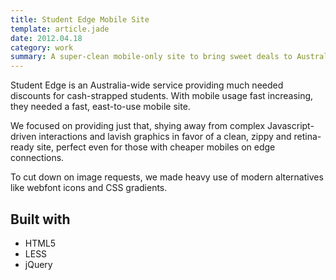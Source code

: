 ```yaml
---
title: Student Edge Mobile Site
template: article.jade
date: 2012.04.18
category: work
summary: A super-clean mobile-only site to bring sweet deals to Australa's money-conscious students
---
```


Student Edge is an Australia-wide service providing much needed discounts for cash-strapped students. With mobile usage fast increasing, they needed a fast, east-to-use mobile site.

We focused on providing just that, shying away from complex Javascript-driven interactions and lavish graphics in favor of a clean, zippy and retina-ready site, perfect even for those with cheaper mobiles on edge connections.

To cut down on image requests, we made heavy use of modern alternatives like webfont icons and CSS gradients.

## Built with

- HTML5
- LESS
- jQuery
